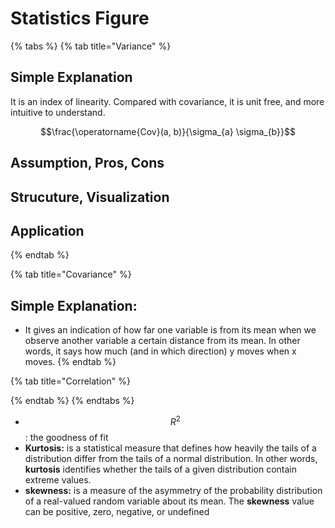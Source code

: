 # Statistics Figure

{% tabs %}
{% tab title="Variance" %}
## Simple Explanation

It is an index of linearity. Compared with covariance, it is unit free, and more intuitive to understand.

$$\frac{\operatorname{Cov}(a, b)}{\sigma_{a} \sigma_{b}}$$ 

## Assumption, Pros, Cons

## Strucuture, Visualization

## Application
{% endtab %}

{% tab title="Covariance" %}
## Simple Explanation:

* It gives an indication of how far one variable is from its mean when we observe another variable a certain distance from its mean. In other words, it says how much \(and in which direction\) y moves when x moves.
{% endtab %}

{% tab title="Correlation" %}

{% endtab %}
{% endtabs %}

* $$R^2$$ : the goodness of fit
* **Kurtosis:** is a statistical measure that defines how heavily the tails of a distribution differ from the tails of a normal distribution. In other words, **kurtosis** identifies whether the tails of a given distribution contain extreme values.
* **skewness:** is a measure of the asymmetry of the probability distribution of a real-valued random variable about its mean. The **skewness** value can be positive, zero, negative, or undefined

